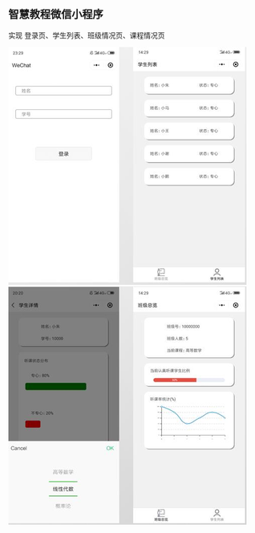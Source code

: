 ## 智慧教程微信小程序
实现 登录页、学生列表、班级情况页、课程情况页


![img main-list](https://github.com/Think1ess/smart-classroom-wx/blob/main/login-list.jpg)
![img show](https://github.com/Think1ess/smart-classroom-wx/blob/main/show.jpg)
